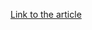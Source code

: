 [Link to the article](https://www.akamai.com/blog/security/2024/aug/the-noname-security-3-26-release)
